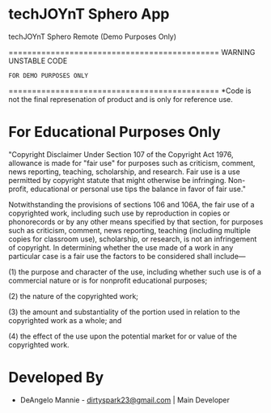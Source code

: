 techJOYnT Sphero App
========================

techJOYnT Sphero Remote (Demo Purposes Only)

=============================================
	WARNING UNSTABLE CODE
	
	FOR DEMO PURPOSES ONLY	
=============================================
*Code is not the final represenation of product and is only for reference use. 

For Educational Purposes Only
=============================

"Copyright Disclaimer Under Section 107 of the Copyright Act 1976, allowance is made for "fair use" for purposes such as criticism, comment, news reporting, teaching, scholarship, and research. Fair use is a use permitted by copyright statute that might otherwise be infringing. Non-profit, educational or personal use tips the balance in favor of fair use."


Notwithstanding the provisions of sections 106 and 106A, the fair use of a copyrighted work, including such use by reproduction in copies or phonorecords or by any other means specified by that section, for purposes such as criticism, comment, news reporting, teaching (including multiple copies for classroom use), scholarship, or research, is not an infringement of copyright. In determining whether the use made of a work in any particular case is a fair use the factors to be considered shall include—

(1) the purpose and character of the use, including whether such use is of a commercial nature or is for nonprofit educational purposes;

(2) the nature of the copyrighted work;

(3) the amount and substantiality of the portion used in relation to the copyrighted work as a whole; and

(4) the effect of the use upon the potential market for or value of the copyrighted work.

Developed By
============

* DeAngelo Mannie - dirtyspark23@gmail.com | Main Developer

